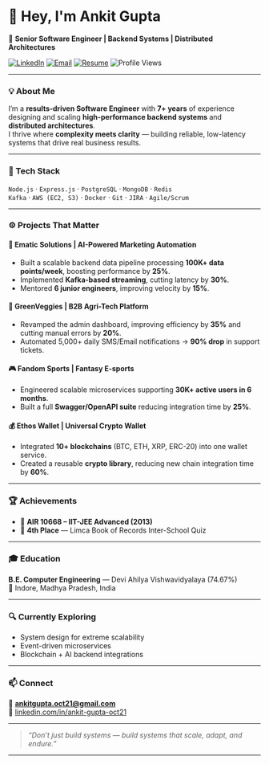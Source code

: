 # 👋 Hey, I'm Ankit Gupta  
🚀 **Senior Software Engineer | Backend Systems | Distributed Architectures**

[![LinkedIn](https://img.shields.io/badge/LinkedIn-Ankit%20Gupta-blue?logo=linkedin)](https://linkedin.com/in/ankit-gupta-oct21)
[![Email](https://img.shields.io/badge/Email-ankitgupta.oct21%40gmail.com-red?logo=gmail)](mailto:ankitgupta.oct21@gmail.com)
[![Resume](https://img.shields.io/badge/📄_Resume-Download-brightgreen)](./Ankit_Resume_Final_Oct2025.pdf)
![Profile Views](https://komarev.com/ghpvc/?username=ankit21goyal&color=blue)

---

### 💡 About Me
I’m a **results-driven Software Engineer** with **7+ years** of experience designing and scaling **high-performance backend systems** and **distributed architectures**.  
I thrive where **complexity meets clarity** — building reliable, low-latency systems that drive real business results.

---

### 🧠 Tech Stack
`Node.js` · `Express.js` · `PostgreSQL` · `MongoDB` · `Redis`  
`Kafka` · `AWS (EC2, S3)` · `Docker` · `Git` · `JIRA` · `Agile/Scrum`

---

### ⚙️ Projects That Matter

#### 🧩 Ematic Solutions | AI-Powered Marketing Automation
- Built a scalable backend data pipeline processing **100K+ data points/week**, boosting performance by **25%**.  
- Implemented **Kafka-based streaming**, cutting latency by **30%**.  
- Mentored **6 junior engineers**, improving velocity by **15%**.

#### 🥬 GreenVeggies | B2B Agri-Tech Platform
- Revamped the admin dashboard, improving efficiency by **35%** and cutting manual errors by **20%**.  
- Automated 5,000+ daily SMS/Email notifications → **90% drop** in support tickets.

#### 🎮 Fandom Sports | Fantasy E-sports
- Engineered scalable microservices supporting **30K+ active users in 6 months**.  
- Built a full **Swagger/OpenAPI suite** reducing integration time by **25%**.

#### 💰 Ethos Wallet | Universal Crypto Wallet
- Integrated **10+ blockchains** (BTC, ETH, XRP, ERC-20) into one wallet service.  
- Created a reusable **crypto library**, reducing new chain integration time by **60%**.

---

### 🏆 Achievements
- 🧩 **AIR 10668 – IIT-JEE Advanced (2013)**  
- 🧠 **4th Place** — Limca Book of Records Inter-School Quiz

---

### 🎓 Education
**B.E. Computer Engineering** — Devi Ahilya Vishwavidyalaya (74.67%)  
📍 Indore, Madhya Pradesh, India

---

### 🔍 Currently Exploring
- System design for extreme scalability  
- Event-driven microservices  
- Blockchain + AI backend integrations

---

### 📫 Connect
📧 **ankitgupta.oct21@gmail.com**  
🔗 [linkedin.com/in/ankit-gupta-oct21](https://linkedin.com/in/ankit-gupta-oct21)

---

> _“Don’t just build systems — build systems that scale, adapt, and endure.”_

---

